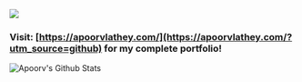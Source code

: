 [![](https://i.imgur.com/dd73vQO.jpg)](https://apoorvlathey.com/?utm_source=github)
### Visit: [https://apoorvlathey.com/](https://apoorvlathey.com/?utm_source=github) for my complete portfolio!

![Apoorv's Github Stats](https://github-readme-stats.vercel.app/api?username=codinmaster&count_private=true&show_icons=true&theme=radical&bg_color=0,0f0c29,302b63,24243e)
